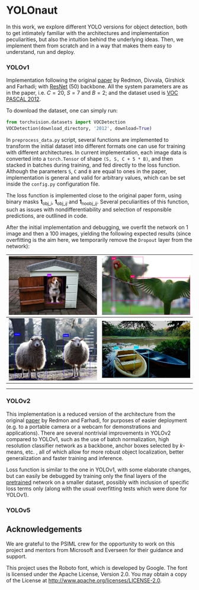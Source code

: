 # YOLOnaut
In this work, we explore different YOLO versions for object detection, both to
get intimately familiar with the architectures and implementation peculiarities,
but also the intuition behind the underlying ideas. Then, we implement them from
scratch and in a way that makes them easy to understand, run and deploy.

### YOLOv1
Implementation following the original [paper](https://arxiv.org/abs/1506.02640)
by Redmon, Divvala, Girshick and Farhadi; with
[ResNet](https://arxiv.org/abs/1512.03385) (50) backbone. All the system
parameters are as in the paper, i.e. $C=20$, $S=7$ and $B=2$; and the dataset
used is [VOC PASCAL 2012](http://host.robots.ox.ac.uk/pascal/VOC/voc2012/).

To download the dataset, one can simply run:
```python
from torchvision.datasets import VOCDetection
VOCDetection(download_directory, '2012', download=True)
```

In ```preprocess_data.py``` script, several functions are implemented to
transform the initial dataset into different formats one can use for training
with different architectures. In current implementation, each image data is
converted into a ```torch.Tensor``` of shape ```(S, S, C + 5 * B)```, and then
stacked in batches during training, and fed directly to the loss function.
Although the parameters ```S```, ```C``` and ```B``` are equal to ones in the
paper, implementation is general and valid for arbitrary values, which can be
set inside the ```config.py``` configuration file.

The loss function is implemented close to the original paper form, using binary
masks $\mathbf 1_{\text{obj}\_i}$, $\mathbf 1_{\text{obj}\_ij}$ and
$\mathbf 1_{\text{noobj}\_ij}$. Several peculiarities of this function, such as
issues with nondifferentiability and selection of responsible predictions, are
outllined in code.

After the initial implementation and debugging, we overfit the network on $1$
image and then a $100$ images, yielding the following expected results (since
overfitting is the aim here, we temporarily remove the ```Dropout``` layer from
the network):

![](./results/2007_000720_overfit_100.PNG)  |  ![](./results/2007_000363_overfit_100.PNG)
:-:|:-:
![](./results/2007_000925_overfit_100.PNG)  |  ![](./results/2007_000713_overfit_100.PNG)
---

### YOLOv2
This implementation is a reduced version of the architecture from the original
[paper](https://arxiv.org/abs/1612.08242) by Redmon and Farhadi, for purposes of
easier deployment (e.g. to a portable camera or a webcam for demonstrations and
applications). There are several nontrivial improvements in YOLOv2 compared to
YOLOv1, such as the use of batch normalization, high resolution classifier
network as a backbone, anchor boxes selected by $k$-means, etc. , all of which
allow for more robust object localization, better generalization and faster
training and inference.

Loss function is similar to the one in YOLOv1, with some elaborate changes, but
can easily be debugged by training only the final layers of the
[pretrained](https://pjreddie.com/) network on a smaller dataset, possibly with
inclusion of specific loss terms only (along with the usual overfitting tests
which were done for YOLOv1).

### YOLOv5


## Acknowledgements
We are grateful to the PSIML crew for the opportunity to work on this project
and mentors from Microsoft and Everseen for their guidance and support.

This project uses the Roboto font, which is developed by Google. The font is
licensed under the Apache License, Version 2.0. You may obtain a copy of the
License at http://www.apache.org/licenses/LICENSE-2.0.
